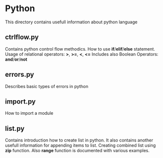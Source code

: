 # Python

This directory contains usefull information about python language

## ctrlflow.py

Contains python control flow methodics. How to use **if**/**elif**/**else** statement.
Usage of relational operators: **>**, **>=**, **<**, **<=**
Includes also Boolean Operators: **and**/**or**/**not**

## errors.py

Describes basic types of errors in python

## import.py

How to import a module


## list.py

Contains introduction how to create list in python.
It also contains another usefull information for appending items to list. 
Creating combined list using **zip** function.
Also **range** function is documented with various examples.

